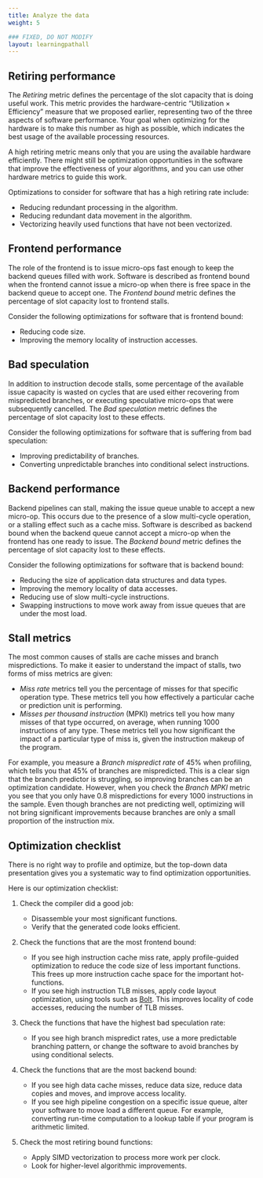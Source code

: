 ```yaml
---
title: Analyze the data
weight: 5

### FIXED, DO NOT MODIFY
layout: learningpathall
---
```


## Retiring performance

The _Retiring_ metric defines the percentage of the slot capacity that is doing
useful work. This metric provides the hardware-centric “Utilization ×
Efficiency” measure that we proposed earlier, representing two of the three
aspects of software performance. Your goal when optimizing for the hardware is
to make this number as high as possible, which indicates the best usage of the
available processing resources.

A high retiring metric means only that you are using the available hardware
efficiently. There might still be optimization opportunities in the software
that improve the effectiveness of your algorithms, and you can use other
hardware metrics to guide this work.

Optimizations to consider for software that has a high retiring rate include:

* Reducing redundant processing in the algorithm.
* Reducing redundant data movement in the algorithm.
* Vectorizing heavily used functions that have not been vectorized.

## Frontend performance

The role of the frontend is to issue micro-ops fast enough to keep the backend
queues filled with work. Software is described as frontend bound when the
frontend cannot issue a micro-op when there is free space in the backend queue
to accept one. The _Frontend bound_ metric defines the percentage of slot
capacity lost to frontend stalls.

Consider the following optimizations for software that is frontend bound:

* Reducing code size.
* Improving the memory locality of instruction accesses.

## Bad speculation

In addition to instruction decode stalls, some percentage of the available
issue capacity is wasted on cycles that are used either recovering from
mispredicted branches, or executing speculative micro-ops that were
subsequently cancelled. The _Bad speculation_ metric defines the percentage of
slot capacity lost to these effects.

Consider the following optimizations for software that is suffering from bad
speculation:

* Improving predictability of branches.
* Converting unpredictable branches into conditional select instructions.

## Backend performance

Backend pipelines can stall, making the issue queue unable to accept a new
micro-op. This occurs due to the presence of a slow multi-cycle operation,
or a stalling effect such as a cache miss. Software is described as backend
bound when the backend queue cannot accept a micro-op when the frontend has one
ready to issue. The _Backend bound_ metric defines the percentage of slot
capacity lost to these effects.

Consider the following optimizations for software that is backend bound:

* Reducing the size of application data structures and data types.
* Improving the memory locality of data accesses.
* Reducing use of slow multi-cycle instructions.
* Swapping instructions to move work away from issue queues that are under the
  most load.

## Stall metrics

The most common causes of stalls are cache misses and branch mispredictions. To make it easier to understand the impact of stalls, two forms of miss metrics are given:

* _Miss rate_ metrics tell you the percentage of misses for that specific operation type. These metrics tell you how effectively a particular cache or prediction unit is performing.
* _Misses per thousand instruction_ (MPKI) metrics tell you how many misses of that type occurred, on average, when running 1000 instructions of any type. These metrics tell you how significant the impact of a particular type of miss is, given the instruction makeup of the program.

For example, you measure a _Branch mispredict rate_ of 45% when profiling, which tells you that 45% of branches are mispredicted. This is a clear sign that the branch predictor is struggling, so improving branches can be an optimization candidate. However, when you check the _Branch MPKI_ metric you see that you only have 0.8 mispredictions for every 1000 instructions in the sample. Even though branches are not predicting well, optimizing will not bring
significant improvements because branches are only a small proportion of the instruction mix.

## Optimization checklist

There is no right way to profile and optimize, but the top-down data presentation gives you a systematic way to find optimization opportunities.

Here is our optimization checklist:

1. Check the compiler did a good job:
    * Disassemble your most significant functions.
    * Verify that the generated code looks efficient.

1. Check the functions that are the most frontend bound:
    * If you see high instruction cache miss rate, apply profile-guided optimization to reduce the code size of less important functions. This frees
  up more instruction cache space for the important hot-functions.
    * If you see high instruction TLB misses, apply code layout optimization, using tools such as [Bolt][2]. This improves locality of code accesses, reducing the number of TLB misses.

    [2]: https://learn.arm.com/learning-paths/servers-and-cloud-computing/bolt/overview/

1. Check the functions that have the highest bad speculation rate:

    * If you see high branch mispredict rates, use a more predictable branching pattern, or change the software to avoid branches by using conditional selects.

1. Check the functions that are the most backend bound:

    * If you see high data cache misses, reduce data size, reduce data copies and moves, and improve access locality.
    * If you see high pipeline congestion on a specific issue queue, alter your software to move load a different queue. For example, converting run-time computation to a lookup table if your program is arithmetic limited.

1. Check the most retiring bound functions:

    * Apply SIMD vectorization to process more work per clock.
    * Look for higher-level algorithmic improvements.